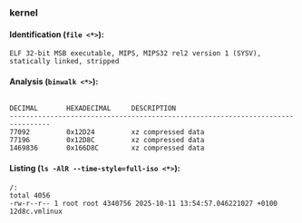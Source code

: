 ### kernel
#### Identification (`file <*>`):
```
ELF 32-bit MSB executable, MIPS, MIPS32 rel2 version 1 (SYSV), statically linked, stripped
```
#### Analysis (`binwalk <*>`):
```

DECIMAL       HEXADECIMAL     DESCRIPTION
--------------------------------------------------------------------------------
77092         0x12D24         xz compressed data
77196         0x12D8C         xz compressed data
1469836       0x166D8C        xz compressed data
```
#### Listing (`ls -AlR --time-style=full-iso <*>`):
```
/:
total 4056
-rw-r--r-- 1 root root 4340756 2025-10-11 13:54:57.046221027 +0100 12d8c.vmlinux
```

